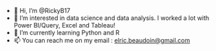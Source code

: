 - 👋 Hi, I’m @RickyB17
- 👀 I’m interested in data science and data analysis. I worked a lot with Power BI/Query, Excel and Tableau!
- 🌱 I’m currently learning Python and R
- 📫 You can reach me on my email : elric.beaudoin@gmail.com

<!---
RickyB17/RickyB17 is a ✨ special ✨ repository because its `README.md` (this file) appears on your GitHub profile.
You can click the Preview link to take a look at your changes.
--->
